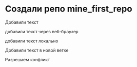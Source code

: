 ﻿# Создали репо mine_first_repo


Добавили текст

добавили текст через веб-браузер

добавили текст локально

Добавили текст в новой ветке

Разрешаем конфликт
